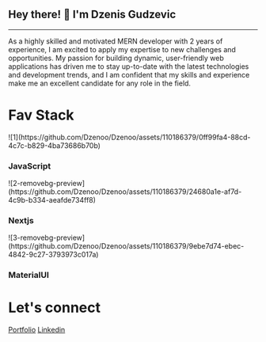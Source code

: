 <h2> Hey there! 👋 I'm Dzenis Gudzevic</h2>
<hr /> 
As a highly skilled and motivated MERN developer with 2 years of experience, I am excited to apply my expertise to new challenges and opportunities. My passion for building dynamic, user-friendly web applications has driven me to stay up-to-date with the latest technologies and development trends, and I am confident that my skills and experience make me an excellent candidate for any role in the field.

<h1> Fav Stack </h1>
<div style={{display: 'flex'}}> 
![1](https://github.com/Dzenoo/Dzenoo/assets/110186379/0ff99fa4-88cd-4c7c-b829-4ba73686b70b) 
  <h3>JavaScript</h3>
![2-removebg-preview](https://github.com/Dzenoo/Dzenoo/assets/110186379/24680a1e-af7d-4c9b-b334-aeafde734ff8)
  <h3>Nextjs</h3>
![3-removebg-preview](https://github.com/Dzenoo/Dzenoo/assets/110186379/9ebe7d74-ebec-4842-9c27-3793973c017a)
  <h3>MaterialUI</h3>
</div>


<h1> Let's connect </h1>

<a href="https://dzenisgudzevic.netlify.app/">Portfolio</a>
<a href="https://www.linkedin.com/in/dzenis-gudzevic-41460b244/">Linkedin</a>



